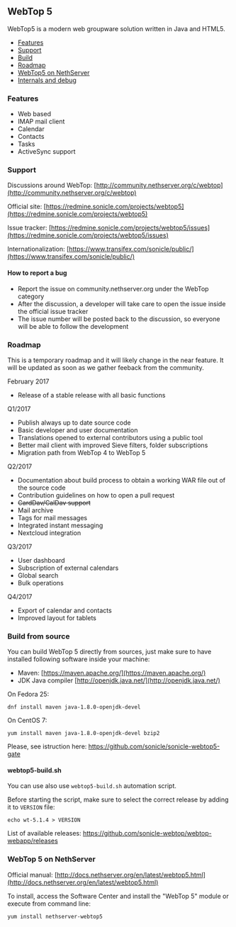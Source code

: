 ## WebTop 5

WebTop5 is a modern web groupware solution written in Java and HTML5.

- [Features](#features)
- [Support](#support)
- [Build](#build-from-source)
- [Roadmap](#roadmap)
- [WebTop5 on NethServer](#webtop-5-on-nethserver)
- [Internals and debug](http://docs.nethserver.org/projects/nethserver-devel/en/latest/nethserver-webtop5.html)

### Features

- Web based
- IMAP mail client
- Calendar
- Contacts
- Tasks
- ActiveSync support


### Support

Discussions around WebTop:
[http://community.nethserver.org/c/webtop](http://community.nethserver.org/c/webtop)

Official site:
[https://redmine.sonicle.com/projects/webtop5](https://redmine.sonicle.com/projects/webtop5)

Issue tracker:
[https://redmine.sonicle.com/projects/webtop5/issues](https://redmine.sonicle.com/projects/webtop5/issues)

Internationalization:
[https://www.transifex.com/sonicle/public/](https://www.transifex.com/sonicle/public/)

#### How to report a bug

- Report the issue on community.nethserver.org under the WebTop category
- After the discussion, a developer will take care to open the issue inside the official issue tracker
- The issue number will be posted back to the discussion, so everyone will be able to follow the development

### Roadmap

This is a temporary roadmap and it will likely change in the near feature.
It will be updated as soon as we gather feeback from the community.

February 2017

- Release of a stable release with all basic functions

Q1/2017

- Publish always up to date source code
- Basic developer and user documentation
- Translations opened to external contributors using a public tool
- Better mail client with improved Sieve filters, folder subscriptions
- Migration path from WebTop 4 to WebTop 5

Q2/2017

- Documentation about build process to obtain a working WAR file out of the source code
- Contribution guidelines on how to open a pull request
- ~~CardDav/CalDav support~~
- Mail archive
- Tags for mail messages
- Integrated instant messaging
- Nextcloud integration

Q3/2017

- User dashboard
- Subscription of external calendars
- Global search
- Bulk operations

Q4/2017

- Export of calendar and contacts
- Improved layout for tablets

### Build from source

You can build WebTop 5 directly from sources, just make sure to have
installed following software inside your machine:

- Maven: [https://maven.apache.org/](https://maven.apache.org/)
- JDK Java compiler [http://openjdk.java.net/](http://openjdk.java.net/)

On Fedora 25:
```
dnf install maven java-1.8.0-openjdk-devel
```

On CentOS 7:
```
yum install maven java-1.8.0-openjdk-devel bzip2
```

Please, see istruction here: https://github.com/sonicle/sonicle-webtop5-gate

#### webtop5-build.sh

You can use also use ``webtop5-build.sh`` automation script.

Before starting the script, make sure to select the correct release by adding it to `VERSION` file:
```
echo wt-5.1.4 > VERSION
```

List of available releases: https://github.com/sonicle-webtop/webtop-webapp/releases

### WebTop 5 on NethServer

Official manual: [http://docs.nethserver.org/en/latest/webtop5.html](http://docs.nethserver.org/en/latest/webtop5.html)


To install, access the Software Center and install the "WebTop 5" module or execute from command line:
```
yum install nethserver-webtop5

